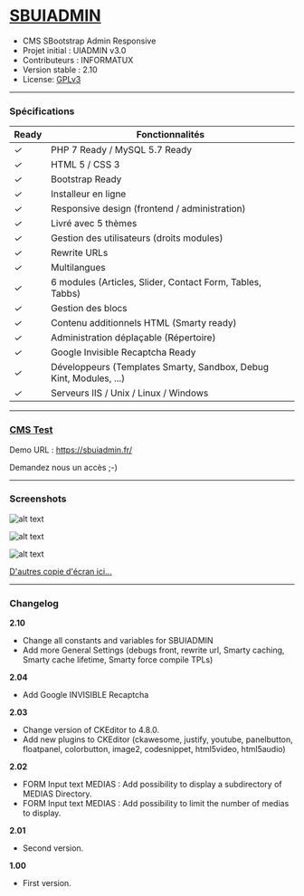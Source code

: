 # [SBUIADMIN](https://sbuiadmin.fr/)
- CMS SBootstrap Admin Responsive
- Projet initial : UIADMIN v3.0
- Contributeurs : INFORMATUX
- Version stable : 2.10
- License: [GPLv3](http://www.gnu.org/licenses/gpl-3.0.fr.html "Licence publique générale GNU v3")

---

### Spécifications

Ready | Fonctionnalités
--- | ---
*✓* | PHP 7 Ready / MySQL 5.7 Ready
*✓* | HTML 5 / CSS 3
*✓* | Bootstrap Ready
*✓* | Installeur en ligne
*✓* | Responsive design (frontend / administration)
*✓* | Livré avec 5 thèmes
*✓* | Gestion des utilisateurs (droits modules)
*✓* | Rewrite URLs
*✓* | Multilangues
*✓* | 6 modules (Articles, Slider, Contact Form, Tables, Tabbs)
*✓* | Gestion des blocs
*✓* | Contenu additionnels HTML (Smarty ready)
*✓* | Administration déplaçable (Répertoire)
*✓* | Google Invisible Recaptcha Ready
*✓* | Développeurs (Templates Smarty, Sandbox, Debug Kint, Modules, ...)
*✓* | Serveurs IIS / Unix / Linux / Windows

---

### [CMS Test](https://sbuiadmin.fr/)

Demo URL : https://sbuiadmin.fr/

Demandez nous un accès ;-)

---

### Screenshots

![alt text](https://sbuiadmin.fr/demo_github/sbuiadmin-theme-1.jpg "Un thème (front)")

![alt text](https://sbuiadmin.fr/demo_github/sbuiadmin-login-2.jpg "Login administration")

![alt text](https://sbuiadmin.fr/demo_github/sbuiadmin-admin-1.jpg "L'administration")

[D'autres copie d'écran ici...](https://sbuiadmin.fr/demo_img/ "SBUIADMIN Screenshots")

---

### Changelog

**2.10**
- Change all constants and variables for SBUIADMIN
- Add more General Settings (debugs front, rewrite url, Smarty caching, Smarty cache lifetime, Smarty force compile TPLs)

**2.04**
- Add Google INVISIBLE Recaptcha

**2.03**
- Change version of CKEditor to 4.8.0.
- Add new plugins to CKEditor (ckawesome, justify, youtube, panelbutton, floatpanel, colorbutton, image2, codesnippet, html5video, html5audio)

**2.02**
- FORM Input text MEDIAS : Add possibility to display a subdirectory of MEDIAS Directory.
- FORM Input text MEDIAS : Add possibility to limit the number of medias to display.

**2.01**
- Second version.

**1.00**
- First version.